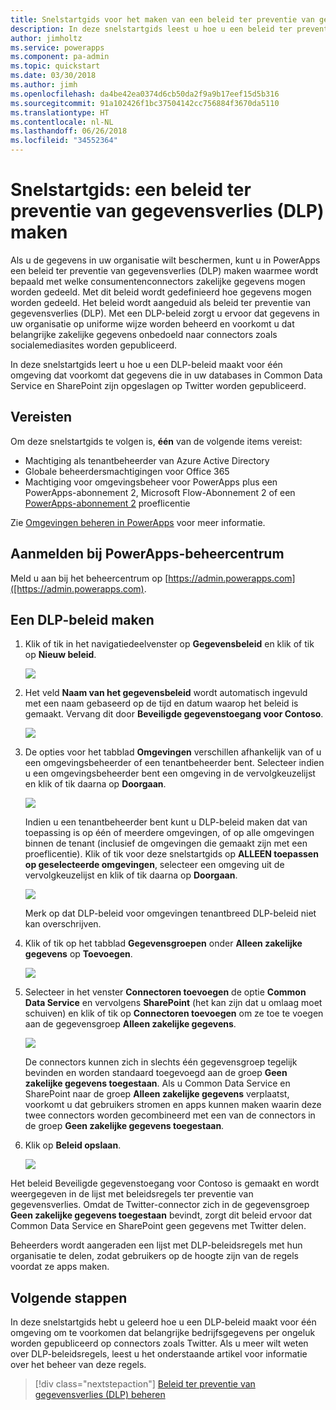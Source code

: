 ```yaml
---
title: Snelstartgids voor het maken van een beleid ter preventie van gegevensverlies (DLP) | Microsoft Docs
description: In deze snelstartgids leest u hoe u een beleid ter preventie van gegevensverlies (DLP) kunt maken in PowerApps.
author: jimholtz
ms.service: powerapps
ms.component: pa-admin
ms.topic: quickstart
ms.date: 03/30/2018
ms.author: jimh
ms.openlocfilehash: da4be42ea0374d6cb50da2f9a9b17eef15d5b316
ms.sourcegitcommit: 91a102426f1bc37504142cc756884f3670da5110
ms.translationtype: HT
ms.contentlocale: nl-NL
ms.lasthandoff: 06/26/2018
ms.locfileid: "34552364"
---
```

# <a name="quickstart-create-a-data-loss-prevention-dlp-policy"></a>Snelstartgids: een beleid ter preventie van gegevensverlies (DLP) maken
Als u de gegevens in uw organisatie wilt beschermen, kunt u in PowerApps een beleid ter preventie van gegevensverlies (DLP) maken waarmee wordt bepaald met welke consumentenconnectors zakelijke gegevens mogen worden gedeeld. Met dit beleid wordt gedefinieerd hoe gegevens mogen worden gedeeld. Het beleid wordt aangeduid als beleid ter preventie van gegevensverlies (DLP). Met een DLP-beleid zorgt u ervoor dat gegevens in uw organisatie op uniforme wijze worden beheerd en voorkomt u dat belangrijke zakelijke gegevens onbedoeld naar connectors zoals socialemediasites worden gepubliceerd.

In deze snelstartgids leert u hoe u een DLP-beleid maakt voor één omgeving dat voorkomt dat gegevens die in uw databases in Common Data Service en SharePoint zijn opgeslagen op Twitter worden gepubliceerd.

## <a name="prerequisites"></a>Vereisten
Om deze snelstartgids te volgen is, **één** van de volgende items vereist:
* Machtiging als tenantbeheerder van Azure Active Directory
* Globale beheerdersmachtigingen voor Office 365
* Machtiging voor omgevingsbeheer voor PowerApps plus een PowerApps-abonnement 2, Microsoft Flow-Abonnement 2 of een [PowerApps-abonnement 2](https://web.powerapps.com/signup?redirect=marketing&email=) proeflicentie

Zie [Omgevingen beheren in PowerApps](environments-administration.md) voor meer informatie.

## <a name="sign-in-to-the-powerapps-admin-center"></a>Aanmelden bij PowerApps-beheercentrum
Meld u aan bij het beheercentrum op [https://admin.powerapps.com]([https://admin.powerapps.com).

## <a name="create-a-dlp-policy"></a>Een DLP-beleid maken
1. Klik of tik in het navigatiedeelvenster op **Gegevensbeleid** en klik of tik op **Nieuw beleid**.

    ![](./media/create-dlp-policy/new-data-policy.png)
2. Het veld **Naam van het gegevensbeleid** wordt automatisch ingevuld met een naam gebaseerd op de tijd en datum waarop het beleid is gemaakt. Vervang dit door **Beveiligde gegevenstoegang voor Contoso**.

    ![](./media/create-dlp-policy/policy-name.png)
3. De opties voor het tabblad **Omgevingen** verschillen afhankelijk van of u een omgevingsbeheerder of een tenantbeheerder bent. Selecteer indien u een omgevingsbeheerder bent een omgeving in de vervolgkeuzelijst en klik of tik daarna op **Doorgaan**.

    ![](./media/create-dlp-policy/select-environment.png)

    Indien u een tenantbeheerder bent kunt u DLP-beleid maken dat van toepassing is op één of meerdere omgevingen, of op alle omgevingen binnen de tenant (inclusief de omgevingen die gemaakt zijn met een proeflicentie). Klik of tik voor deze snelstartgids op **ALLEEN toepassen op geselecteerde omgevingen**, selecteer een omgeving uit de vervolgkeuzelijst en klik of tik daarna op **Doorgaan**.

    ![](./media/create-dlp-policy/select-environment-tenant.png)

    Merk op dat DLP-beleid voor omgevingen tenantbreed DLP-beleid niet kan overschrijven.
4. Klik of tik op het tabblad **Gegevensgroepen** onder **Alleen zakelijke gegevens** op **Toevoegen**.

    ![](./media/create-dlp-policy/data-groups.png)
5. Selecteer in het venster **Connectoren toevoegen** de optie **Common Data Service** en vervolgens **SharePoint** (het kan zijn dat u omlaag moet schuiven) en klik of tik op **Connectoren toevoegen** om ze toe te voegen aan de gegevensgroep **Alleen zakelijke gegevens**.

    ![](./media/create-dlp-policy/add-connectors.png)

    De connectors kunnen zich in slechts één gegevensgroep tegelijk bevinden en worden standaard toegevoegd aan de groep **Geen zakelijke gegevens toegestaan**. Als u Common Data Service en SharePoint naar de groep **Alleen zakelijke gegevens** verplaatst, voorkomt u dat gebruikers stromen en apps kunnen maken waarin deze twee connectors worden gecombineerd met een van de connectors in de groep **Geen zakelijke gegevens toegestaan**.

6. Klik op **Beleid opslaan**.

    ![](./media/create-dlp-policy/save-policy.png)

Het beleid Beveiligde gegevenstoegang voor Contoso is gemaakt en wordt weergegeven in de lijst met beleidsregels ter preventie van gegevensverlies. Omdat de Twitter-connector zich in de gegevensgroep **Geen zakelijke gegevens toegestaan** bevindt, zorgt dit beleid ervoor dat Common Data Service en SharePoint geen gegevens met Twitter delen.

Beheerders wordt aangeraden een lijst met DLP-beleidsregels met hun organisatie te delen, zodat gebruikers op de hoogte zijn van de regels voordat ze apps maken.

## <a name="next-steps"></a>Volgende stappen
In deze snelstartgids hebt u geleerd hoe u een DLP-beleid maakt voor één omgeving om te voorkomen dat belangrijke bedrijfsgegevens per ongeluk worden gepubliceerd op connectors zoals Twitter. Als u meer wilt weten over DLP-beleidsregels, leest u het onderstaande artikel voor informatie over het beheer van deze regels.

> [!div class="nextstepaction"]
> [Beleid ter preventie van gegevensverlies (DLP) beheren](prevent-data-loss.md)
